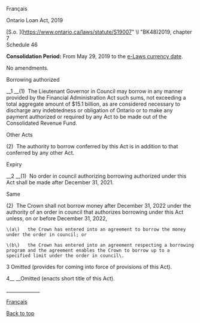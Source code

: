 [<a id="Top"></a>Français](http://www.ontario.ca/fr/lois/loi/19o07)

Ontario Loan Act, 2019

[S\.o\. ](https://www.ontario.ca/laws/statute/S19007" \l "BK48)2019, chapter 7  
Schedule 46

__Consolidation Period:__  From May 29, 2019 to the [e\-Laws currency date](http://www.e-laws.gov.on.ca/navigation?file=currencyDates&lang=en)\.

No amendments\.

Borrowing authorized

__1 __\(1\)  The Lieutenant Governor in Council may borrow in any manner provided by the Financial Administration Act such sums, not exceeding a total aggregate amount of $15\.1 billion, as are considered necessary to discharge any indebtedness or obligation of Ontario or to make any payment authorized or required by any Act to be made out of the Consolidated Revenue Fund\.

Other Acts

\(2\)  The authority to borrow conferred by this Act is in addition to that conferred by any other Act\.

Expiry

__2 __\(1\)  No order in council authorizing borrowing authorized under this Act shall be made after December 31, 2021\.

Same

\(2\)  The Crown shall not borrow money after December 31, 2022 under the authority of an order in council that authorizes borrowing under this Act unless, on or before December 31, 2022,

	\(a\)	the Crown has entered into an agreement to borrow the money under the order in council; or

	\(b\)	the Crown has entered into an agreement respecting a borrowing program and the agreement enables the Crown to borrow up to a specified limit under the order in council\.

3 Omitted \(provides for coming into force of provisions of this Act\)\.

4__ __Omitted \(enacts short title of this Act\)\.

\_\_\_\_\_\_\_\_\_\_\_\_\_\_

[Français](http://www.ontario.ca/fr/lois/loi/19o07)

[Back to top](#Top)

